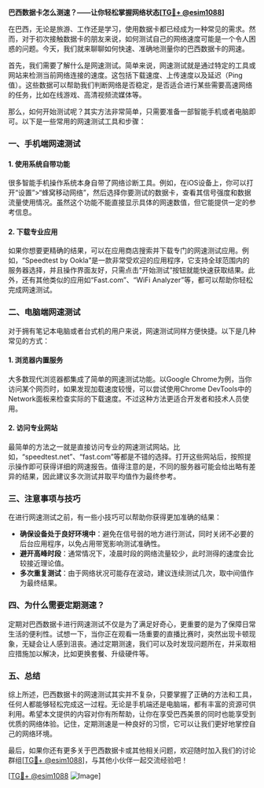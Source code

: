 **巴西数据卡怎么测速？——让你轻松掌握网络状态[[TG💪+ @esim1088](https://t.me/s/esim1088)]**

在巴西，无论是旅游、工作还是学习，使用数据卡都已经成为一种常见的需求。然而，对于初次接触数据卡的朋友来说，如何测试自己的网络速度可能是一个令人困惑的问题。今天，我们就来聊聊如何快速、准确地测量你的巴西数据卡的网速。

首先，我们需要了解什么是网速测试。简单来说，网速测试就是通过特定的工具或网站来检测当前网络连接的速度。这包括下载速度、上传速度以及延迟（Ping值）。这些数据可以帮助我们判断网络是否稳定，是否适合进行某些需要高速网络的任务，比如在线游戏、高清视频流媒体等。

那么，如何开始测试呢？其实方法非常简单，只需要准备一部智能手机或者电脑即可。以下是一些常用的网速测试工具和步骤：

### **一、手机端网速测试**

#### **1. 使用系统自带功能**
很多智能手机操作系统本身自带了网络诊断工具。例如，在iOS设备上，你可以打开“设置”>“蜂窝移动网络”，然后选择你要测试的数据卡，查看其信号强度和数据流量使用情况。虽然这个功能不能直接显示具体的网速数值，但它能提供一定的参考信息。

#### **2. 下载专业应用**
如果你想要更精确的结果，可以在应用商店搜索并下载专门的网速测试应用。例如，“Speedtest by Ookla”是一款非常受欢迎的应用程序，它支持全球范围内的服务器选择，并且操作界面友好，只需点击“开始测试”按钮就能快速获取结果。此外，还有其他类似的应用如“Fast.com”、“WiFi Analyzer”等，都可以帮助你轻松完成网速测试。

### **二、电脑端网速测试**

对于拥有笔记本电脑或者台式机的用户来说，网速测试同样方便快捷。以下是几种常见的方式：

#### **1. 浏览器内置服务**
大多数现代浏览器都集成了简单的网速测试功能。以Google Chrome为例，当你访问某个网页时，如果发现加载速度较慢，可以尝试使用Chrome DevTools中的Network面板来检查实际的下载速度。不过这种方法更适合开发者和技术人员使用。

#### **2. 访问专业网站**
最简单的方法之一就是直接访问专业的网速测试网站。比如，“speedtest.net”、“fast.com”等都是不错的选择。打开这些网站后，按照提示操作即可获得详细的网速报告。值得注意的是，不同的服务器可能会给出略有差异的结果，因此建议多次测试并取平均值作为最终参考。

### **三、注意事项与技巧**

在进行网速测试之前，有一些小技巧可以帮助你获得更加准确的结果：

- **确保设备处于良好环境中**：避免在信号弱的地方进行测试，同时关闭不必要的后台应用程序，以免占用带宽影响测试准确性。
- **避开高峰时段**：通常情况下，凌晨时段的网络流量较少，此时测得的速度会比较接近理论值。
- **多次重复测试**：由于网络状况可能存在波动，建议连续测试几次，取中间值作为最终结果。

### **四、为什么需要定期测速？**

定期对巴西数据卡进行网速测试不仅是为了满足好奇心，更重要的是为了保障日常生活的便利性。试想一下，当你正在观看一场重要的直播比赛时，突然出现卡顿现象，无疑会让人感到沮丧。通过定期测速，我们可以及时发现问题所在，并采取相应措施加以解决，比如更换套餐、升级硬件等。

### **五、总结**

综上所述，巴西数据卡的网速测试其实并不复杂，只要掌握了正确的方法和工具，任何人都能够轻松完成这一过程。无论是手机端还是电脑端，都有丰富的资源可供利用。希望本文提供的内容对你有所帮助，让你在享受巴西美景的同时也能享受到优质的网络体验。记住，定期测速是一种良好的习惯，它可以让我们更好地掌控自己的网络环境。

最后，如果你还有更多关于巴西数据卡或其他相关问题，欢迎随时加入我们的讨论群组[[TG💪+ @esim1088](https://t.me/s/esim1088)]，与其他小伙伴一起交流经验吧！

[[TG💪+ @esim1088](https://t.me/s/esim1088) ![Image](https://i.postimg.cc/4NQfJmqS/Snipaste-2025-05-13-00-14-12.png)]